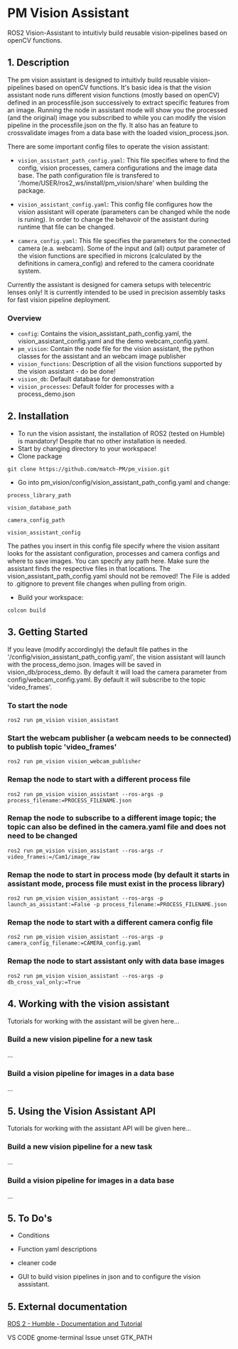 # PM Vision Assistant
ROS2 Vision-Assistant to intuitivly build reusable vision-pipelines based on openCV functions.
## 1. Description
The pm vision assistant is designed to intuitivly build reusable vision-pipelines based on openCV functions. It's basic idea is that the vision assistant node runs different vision functions (mostly based on openCV) defined in an processfile.json successively to extract specific features from an image. Running the node in assistant mode will show you the processed (and the original) image you subscribed to while you can modify the vision pipeline in the processfile.json on the fly. It also has an feature to crossvalidate images from a data base with the loaded vision_process.json. 

There are some important config files to operate the vision assistant:
* `vision_assistant_path_config.yaml`: This file specifies where to find the config, vision processes, camera configurations and the image data base. The path configuration file is transfered to '/home/USER/ros2_ws/install/pm_vision/share' when building the package. 

* `vision_assistant_config.yaml`: This config file configures how the vision assistant will operate (parameters can be changed while the node is runing). In order to change the behavoir of the assistant during runtime that file can be changed.

* `camera_config.yaml`: This file specifies the parameters for the connected camera (e.a. webcam). Some of the input and (all) output parameter of the vision functions are specified in microns (calculated by the definitions in camera_config) and refered to the camera cooridnate system. 

Currently the assistant is designed for camera setups with telecentric lenses only! It is currently intended to be used in precision assembly tasks for fast vision pipeline deployment.

### Overview
* `config`: Contains the vision_assistant_path_config.yaml, the vision_assistant_config.yaml and the demo webcam_config.yaml.
* `pm_vision`: Contain the node file for the vision assistant, the python classes for the assistant and an webcam image publisher
* `vision_functions`: Description of all the vision functions supported by the vision assistant - do be done!
* `vision_db`: Default database for demonstration  
* `vision_processes`: Default folder for processes with a process_demo.json

## 2. Installation 
* To run the vision assistant, the installation of ROS2 (tested on Humble) is mandatory! Despite that no other installation is needed.
* Start by changing directory to your workspace!
* Clone package
```
git clone https://github.com/match-PM/pm_vision.git
```
* Go into pm_vision/config/vision_assistant_path_config.yaml and change:
```
process_library_path
```
```
vision_database_path
```
```
camera_config_path
```
```
vision_assistant_config
```
The pathes you insert in this config file specify where the vision assitant looks for the assistant configuration, processes and camera configs and where to save images. You can specify any path here. Make sure the assistant finds the respective files in that locations. The vision_assistant_path_config.yaml should not be removed! The File is added to .gitignore to prevent file changes when pulling from origin.
* Build your workspace:
```
colcon build 
```

## 3. Getting Started
If you leave (modify accordingly) the default file pathes in the '/config/vision_assistant_path_config.yaml', the vision assistant will launch with the process_demo.json. Images will be saved in vision_db/process_demo. By default it will load the camera parameter from config/webcam_config.yaml. By default it will subscribe to the topic 'video_frames'.

### To start the node
```
ros2 run pm_vision vision_assistant
```
### Start the webcam publisher (a webcam needs to be connected) to publish topic 'video_frames'
```
ros2 run pm_vision vision_webcam_publisher
```
### Remap the node to start with a different process file 
```
ros2 run pm_vision vision_assistant --ros-args -p process_filename:=PROCESS_FILENAME.json

```
### Remap the node to subscribe to a different image topic; the topic can also be defined in the camera.yaml file and does not need to be changed
```
ros2 run pm_vision vision_assistant --ros-args -r video_frames:=/Cam1/image_raw

```
### Remap the node to start in process mode (by default it starts in assistant mode, process file must exist in the process library)
```
ros2 run pm_vision vision_assistant --ros-args -p launch_as_assistant:=False -p process_filename:=PROCESS_FILENAME.json

```
### Remap the node to start with a different camera config file
```
ros2 run pm_vision vision_assistant --ros-args -p camera_config_filename:=CAMERA_config.yaml

```
### Remap the node to start assistant only with data base images
```
ros2 run pm_vision vision_assistant --ros-args -p db_cross_val_only:=True

```
## 4. Working with the vision assistant
Tutorials for working with the assistant will be given here...
### Build a new vision pipeline for a new task
...
### Build a vision pipeline for images in a data base
...


## 5. Using the Vision Assistant API
Tutorials for working with the assistant API will be given here...
### Build a new vision pipeline for a new task
...
### Build a vision pipeline for images in a data base
...


## 5. To Do's
* Conditions
* Function yaml descriptions
* cleaner code


* GUI to build vision pipelines in json and to configure the vision asssistant.

## 5. External documentation
[ROS 2 - Humble - Documentation and Tutorial](https://docs.ros.org/en/humble/Installation/Ubuntu-Install-Debians.html)

VS CODE gnome-terminal Issue
unset GTK_PATH


